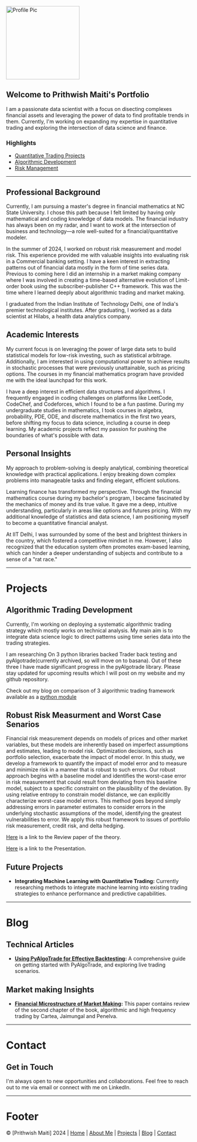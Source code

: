 <img src="./IMG_3052.png" alt="Profile Pic" width="200">

## Welcome to Prithwish Maiti's Portfolio
I am a passionate data scientist with a focus on disecting complexes financial assets and leveraging the power of data to find profitable trends in them. Currently, I'm working on expanding my expertise in quantitative trading and exploring the intersection of data science and finance.

### Highlights

- [Quantitative Trading Projects](#projects)
- [Algorithmic Development](#projects)
- [Risk Management](#projects)


---

## Professional Background

Currently, I am pursuing a master's degree in financial mathematics at NC State University. I chose this path because I felt limited by having only mathematical and coding knowledge of data models. The financial industry has always been on my radar, and I want to work at the intersection of business and technology—a role well-suited for a financial/quantitative modeler.

In the summer of 2024, I worked on robust risk measurement and model risk. This experience provided me with valuable insights into evaluating risk in a Commercial banking setting. I have a keen interest in extracting patterns out of financial data mostly in the form of time series data. Previous to coming here I did an internship in a market making company where I was involved in creating a time-based alternative evolution of Limit-order book using the subscriber-publisher C++ framework. This was the time where I learned deeply about algorithmic trading and market making.

I graduated from the Indian Institute of Technology Delhi, one of India's premier technological institutes. After graduating, I worked as a data scientist at Hilabs, a health data analytics company.

## Academic Interests

My current focus is on leveraging the power of large data sets to build statistical models for low-risk investing, such as statistical arbitrage. Additionally, I am interested in using computational power to achieve results in stochastic processes that were previously unattainable, such as pricing options. The courses in my financial mathematics program have provided me with the ideal launchpad for this work.

I have a deep interest in efficient data structures and algorithms. I frequently engaged in coding challenges on platforms like LeetCode, CodeChef, and Codeforces, which I found to be a fun pastime. During my undergraduate studies in mathematics, I took courses in algebra, probability, PDE, ODE, and discrete mathematics in the first two years, before shifting my focus to data science, including a course in deep learning. My academic projects reflect my passion for pushing the boundaries of what's possible with data.

## Personal Insights

My approach to problem-solving is deeply analytical, combining theoretical knowledge with practical applications. I enjoy breaking down complex problems into manageable tasks and finding elegant, efficient solutions.

Learning finance has transformed my perspective. Through the financial mathematics course during my bachelor's program, I became fascinated by the mechanics of money and its true value. It gave me a deep, intuitive understanding, particularly in areas like options and futures pricing. With my additional knowledge of statistics and data science, I am positioning myself to become a quantitative financial analyst.

At IIT Delhi, I was surrounded by some of the best and brightest thinkers in the country, which fostered a competitive mindset in me. However, I also recognized that the education system often promotes exam-based learning, which can hinder a deeper understanding of subjects and contribute to a sense of a "rat race."



---

# Projects


## Algorithmic Trading Development

Currently, I'm working on deploying a systematic algorithmic trading strategy which mostly works on technical analysis. My main aim is to integrate data science logic to direct patterns using time series data into the trading strategies. 

I am researching On 3 python libraries backed Trader back testing and pyAlgotrade(currently archived, so will move on to basana). Out of these three I have made significant progress in the pyAlgotrade library. Please stay updated for upcoming results which I will post on my website and my github repository.

Check out my blog on comparison of 3 algorithmic trading framework available as a [python module](https://medium.com/@prithwish.maiti99/comparizion-of-algorithmic-trading-packages-in-python-6480eee90af8)

## Robust Risk Measurment and Worst Case Senarios

Financial risk measurement depends on models of prices and other market variables, but these models are inherently based on imperfect assumptions and estimates, leading to model risk. Optimization decisions, such as portfolio selection, exacerbate the impact of model error. In this study, we develop a framework to quantify the impact of model error and to measure and minimize risk in a manner that is robust to such errors. Our robust approach begins with a baseline model and identifies the worst-case error in risk measurement that could result from deviating from this baseline model, subject to a specific constraint on the plausibility of the deviation. By using relative entropy to constrain model distance, we can explicitly characterize worst-case model errors. This method goes beyond simply addressing errors in parameter estimates to consider errors in the underlying stochastic assumptions of the model, identifying the greatest vulnerabilities to error. We apply this robust framework to issues of portfolio risk measurement, credit risk, and delta hedging.

[Here](https://drive.google.com/file/d/1fTW7Km6hS-KA8tjWDNTiwUqST4EaGJts/view?usp=sharing) is a link to the Review paper of the theory.

[Here](https://drive.google.com/file/d/1PKVeDKlWQaLrsGf7d9QL5qDEbTslxZGr/view?usp=drive_link) is a link to the Presentation.

## Future Projects

- **Integrating Machine Learning with Quantitative Trading:** Currently researching methods to integrate machine learning into existing trading strategies to enhance performance and predictive capabilities.

---

# Blog

## Technical Articles

- **[Using PyAlgoTrade for Effective Backtesting](#):** A comprehensive guide on getting started with PyAlgoTrade, and exploring live trading scenarios.
  
## Market making Insights

- **[Financial Microstructure of Market Making](https://drive.google.com/file/d/1PKVeDKlWQaLrsGf7d9QL5qDEbTslxZGr/view?usp=sharing):** This paper contains review of the second chapter of the book, algorithmic and high frequency trading by Cartea, Jaimungal and Penelva. 

---

# Contact

## Get in Touch

I'm always open to new opportunities and collaborations. Feel free to reach out to me via email or connect with me on LinkedIn.


---

# Footer

© [Prithwish Maiti] 2024 | [Home](#home) | [About Me](#about-me) | [Projects](#projects) | [Blog](#blog) | [Contact](#contact)
